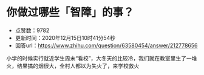 # 你做过哪些「智障」的事？
- 点赞数：9782
- 更新时间：2020年12月15日10时41分54秒
- 回答url：https://www.zhihu.com/question/63580454/answer/212778656
<body>
 <p data-pid="BZtizGb_">小学的时候实行就近学生周末“看校”，大冬天的比较冷，我们就在教室里生了一堆火，结果搞的烟很大，全村人都以为失火了，来学校救火</p>
</body>